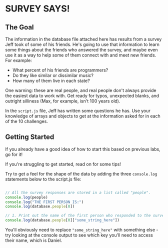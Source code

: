 # SURVEY SAYS!

## The Goal

The information in the database file attached here has results from a survey Jeff took of some of his friends. He's going to use that information to learn some things about the friends who answered the survey, and maybe even use it as a way to help some of them connect with and meet new friends. For example:
* What percent of his friends are programmers?
* Do they like similar or dissimilar music?
* How many of them live in each state?

One warning: these are real people, and real people don't always provide the easiest data to work with. Get ready for typos, unexpected blanks, and outright silliness (Max, for example, isn't 100 years old).

In the `script.js` file, Jeff has written some questions he has. Use your knowledge of arrays and objects to get at the information asked for in each of the 10 challenges.

## Getting Started

If you already have a good idea of how to start this based on previous labs, go for it!

If you're struggling to get started, read on for some tips!

Try to get a feel for the shape of the data by adding the three `console.log` statements below to the script.js file:

```javascript

// All the survey responses are stored in a list called "people".
console.log(people)
console.log("THE FIRST PERSON IS:")
console.log(database.people[0])

// 1. Print out the name of the first person who responded to the survey
console.log(database.people[0]["some_string_here"])
```

You'll obviously need to replace `"some_string_here"` with something else - try looking at the console output to see which key you'll need to access their name, which is Daniel.